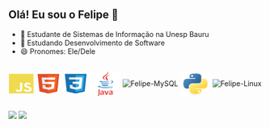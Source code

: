 ## Olá! Eu sou o Felipe 👋

- 🔭 Estudante de Sistemas de Informação na Unesp Bauru
- 🌱 Estudando Desenvolvimento de Software
- 😄 Pronomes: Ele/Dele

<div style="display: inline_block"><br>
  <img align="center" alt="Felipe-Js" height="40" width="50" src="https://raw.githubusercontent.com/devicons/devicon/master/icons/javascript/javascript-plain.svg">
  <img align="center" alt="Felipe-HTML" height="40" width="50" src="https://raw.githubusercontent.com/devicons/devicon/master/icons/html5/html5-original.svg">
  <img align="center" alt="Felipe-CSS" height="40" width="50" src="https://raw.githubusercontent.com/devicons/devicon/master/icons/css3/css3-original.svg">
  <img align="center" alt="Felipe-Java" height="50" width="60" src="https://raw.githubusercontent.com/devicons/devicon/master/icons/java/java-original-wordmark.svg">
  <img align="center" alt="Felipe-MySQL" height="70" width="80" src="https://cdn.jsdelivr.net/gh/devicons/devicon/icons/mysql/mysql-original-wordmark.svg">
  <img align="center" alt="Felipe-Python" height="50" width="60" src="https://raw.githubusercontent.com/devicons/devicon/master/icons/python/python-original.svg">
  <img align="center" alt="Felipe-Linux" height="50" width="60" src="https://cdn.jsdelivr.net/gh/devicons/devicon/icons/linux/linux-original.svg">
</div>

##

<div>
    <a href = "mailto:fa.ferreira@unesp.br"><img src="https://img.shields.io/badge/Gmail-D14836?style=for-the-badge&logo=gmail&logoColor=white" target="_blank"></a>
    <a href="https://www.linkedin.com/in/felipe-ferreira-616b34260" target="_blank"><img src="https://img.shields.io/badge/-LinkedIn-%230077B5?style=for-the-badge&logo=linkedin&logoColor=white" target="_blank"></a>
</div>
